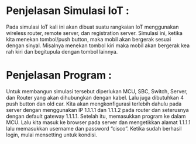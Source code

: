 # Penjelasan Simulasi IoT :
Pada simulasi IoT kali ini akan dibuat suatu rangkaian IoT menggunakan wireless router, remote server, dan registration server. Simulasi ini, ketika kita menekan tombol/push button, maka mobil akan bergerak sesuai dengan sinyal. Misalnya menekan tombol kiri maka mobil akan bergerak kea rah kiri dan begitupula dengan tombol lainnya. 
# Penjelasan Program :
Untuk membangun simulasi tersebut diperlukan MCU, SBC, Switch, Server, dan Router yang akan dihubungkan dengan kabel. Lalu juga dibutuhkan 4 push button dan old car. Kita akan mengkonfigurasi terlebih dahulu pada server dengan menggunakan IP 1.1.1.1 dan 1.1.1.2 pada router dan seterusnya dengan default gateway 1.1.1.1. Setelah itu, memasukkan program ke dalam MCU. Lalu kita masuk ke browser pada server dan mengetikkan alamat 1.1.1.1 lalu memasukkan username dan password “cisco”. Ketika sudah berhasil login, mulai mensetting untuk kondisi. 

